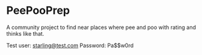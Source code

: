 # PeePooPrep
 A community project to find near places where pee and poo with rating and thinks like that.

Test user: starling@test.com
Password: Pa$$w0rd
